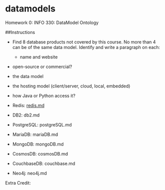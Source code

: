 # datamodels
Homework 0: INFO 330: DataModel Ontology

##Instructions
* Find 8 database products not covered by this course. No more than 4 can be of the same data model. Identify and write a paragraph on each:
    * name and website
 * open-source or commercial?
 * the data model
 * the hosting model (client/server, cloud, local, embedded)
 * how Java or Python access it?



* Redis: [redis.md](redis.md)
* DB2: db2.md
* PostgreSQL: postgreSQL.md
* MariaDB: mariaDB.md
* MongoDB: mongoDB.md
* CosmosDB: cosmosDB.md
* CouchbaseDB: couchbase.md
* Neo4j: neo4j.md

Extra Credit: 

